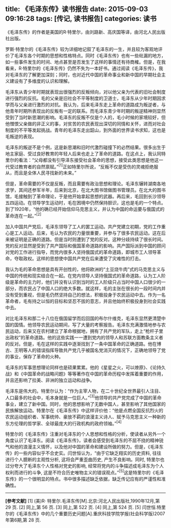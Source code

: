 title: 《毛泽东传》读书报告
date: 2015-09-03 09:16:28
tags: [传记, 读书报告]
categories: 读书
---
《毛泽东传》的作者是美国的R·特里尔，由刘路新、高庆国等译，由河北人民出版社出版。  

罗斯·特里尔的《毛泽东传》较为详细地记叙了毛泽东的一生，并且较为客观地评价了毛泽东各个时期的思想和性格特点。同时《毛泽东传》也有一些纰漏的地方，如一些事件发生的时间、地点甚至是否发生了这样的事情还有待商榷。但是，在我看来，R·特里尔的《毛泽东传》仍然不失为一本好书。通过阅读《毛泽东传》，我对毛泽东的了解更加深刻；同时，也对近代中国的革命事业和新中国的早期社会主义建设有了多维度的认识和理解。  
<!--more-->
毛泽东从青少年时期就表现出很强烈的反叛倾向，对以他父亲为代表的旧社会制度进行强烈的反抗。毛的父亲是旧社会不平等制度的卫道士，毛泽东从少年时期因求学而与父亲进行激烈的对抗。我认为，后来毛泽东走上革命的道路成为叛逆者，与他青年时期所表现出的反叛有一定的联系。而毛泽东青少年时期的叛逆精神则显然受到了当时新思潮的影响。毛泽东的反叛不仅是个人的，毛小时候的家境较好，但他憎恨父亲做的非正义的事，对贫苦的农民表现出深切的同情和关怀，进而对社会制度的不平等发起挑战。青年的毛泽东走出韶山，到外面的世界读书求知，这也是毛叛逆的表现。  

毛泽东的叛逆不是个例，这是新思潮和旧时代激烈碰撞下的必然结果。很多出生于地主家庭、受过良好教育的年轻人后来也走上了革命的道路。在这点上，我认同特里尔的看法：“父母都没有引导泽东接受社会革命的思想，接受此类思想是他这一代受过教育者的自然禀赋。”<sup>[1]</sup>正如特里尔所说，“反叛不仅是受伤的灵魂拒绝服从，而且是全体人民寻找新的未来。”  

但是，革命需要的不仅是反叛，而且需要有政治思想和理论。毛泽东辗转湖南各地求学，其间还参军半年，后来到北京，在北大图书馆做图书管理员。在北大的图书馆，毛接触到了革命理论，于是他开始拿起思想的武器。再后来，毛回到长沙领导五四运动。在领导学生运动时，毛在困境中仍然保持胆识，这也是毛的一个特点。到了1920年，“他的确已经开始信仰马克思主义，并认为中国的命运要与俄国式的革命连在一起。”<sup>[2]</sup>  

加入中国共产党后，毛泽东领导了工人的罢工运动。共产党建立初期，党的工作重心是工人运动。后来，毛认为农民的力量很重要，并参与了很多农民运动。这在后来被证明是正确的道路。但是当时则遭到了党的反对。这种分歧持续了很长时间。党的反对显然是受到了共产国际和俄国革命道路的影响。共产国际派到中国的顾问对党的工作进行指导，而党内很多人坚持俄国式的革命道路，即城市工人领导革命，夺取政权。这样的思想使中国共产党在后来遭受了灾难性的打击。  

我认为毛的革命思想是具有开创性的，他将欧洲的“土豆烧牛肉”式的马克思主义与中国的传统和现实结合在一起。在党内领导人坚持俄国式的革命道路，认为工人阶级是革命的主力时，他们并没有认识到当时的工人阶级只占当时中国人口很少的一部分，而农民占了中国人口的绝大多数。就这样，毛的主张在很长的一段时间内并没有受到重视，但是毛仍然坚持自己的想法，积极投身于农民运动中去。作为一名革命者，毛有持之以恒的目标和坚忍不拔的意志，并且他始终积极投身到社会实践中去。  

对比毛泽东和那二十八位在俄国留学而后回国的布尔什维克，毛泽东显然更清楚中国的国情。他领导农民运动期间，写了大量的考察报告。毛泽东充满激情地参与农民运动，后来又在农村建立了革命根据地，拥有了共产党的军队，走上“枪杆子里出政权”的革命道路。他的这些实践一一遭到党内的领导人和苏联方面教条主义者的反对。但是，毛在这样的实践中逐渐找到了一条中国革命的正确道路。他在博古、王明等人的错误指挥导致共产党几乎被国名党消灭的情况下，正确地领导了党的事业，保存了革命的火种。  

毛泽东的军事思想理论同样也是硕果累累。他的《星星之火，可以燎原》、《论持久战》和《中国革命的战略问题》等等著作在中国的革命历程中发挥着重要的作用，并且还影响了拉美、非洲的独立运动和战争。  

毛泽东是伟大的。特里尔认为：“作为主宰人物，在二十世纪全世界最引人注目、人口最多的社会中，毛本身就是一位巨人。”<sup>[3]</sup>他领导的共产党完成了中国的革命事业，建立了新中国。同时，他的思想影响了无数中国人，甚至影响了其他国家的民族解放运动。特里尔在《毛泽东传》中这样评价他：“他是点燃全国反抗烈火的农民运动组织者、军事统帅、豪放不羁的浪漫主义诗人、赋予马克思主义一种新的东方伦理的哲学家、全球最庞大的行政机构的政府领袖。”<sup>[4]</sup>  

特里尔的《毛泽东传》注重对毛泽东的个人思想和性格的分析，使读者从另外一个角度认识了毛泽东。阅读《毛泽东传》，读者会感受到毛泽东的不屈不挠的精神锐气和他的浪漫主义情怀，以及他对中国的革命和建设所做的努力。但是，《毛泽东传》的一些内容似乎不合史实。闫世恒认为，“由于它缺乏翔实的历史资料, 往往进行个人臆断的主观性分析, 这将会严重歪曲历史, 产生不良影响。同时, 特里尔也过分夸大了毛泽东个人性格对党史的影响, 经常将党内的斗争描述成毛泽东为个人权利而进行的斗争, 这是不符合历史唯物主义的错误观点。”<sup>[5]</sup>这是特里尔的《毛泽东传》的一个很明显的特点。书中很多描述缺乏依据，缺乏传记应有的严谨性和准确性。  


---
**[参考文献]**
[1]  (美)R· 特里尔.毛泽东传[M].北京:河北人民出版社,1990年12月,第 29 页.
[2]  同上,第 56 页.
[3]  同上,第 522 页.
[4]  同上,第 524 页.
[5]  闫世恒.特里尔的《毛泽东传》中的几个重要历史问题[A].重庆科技学院学报(社会科学版)2007年第6期,第 28 页.
